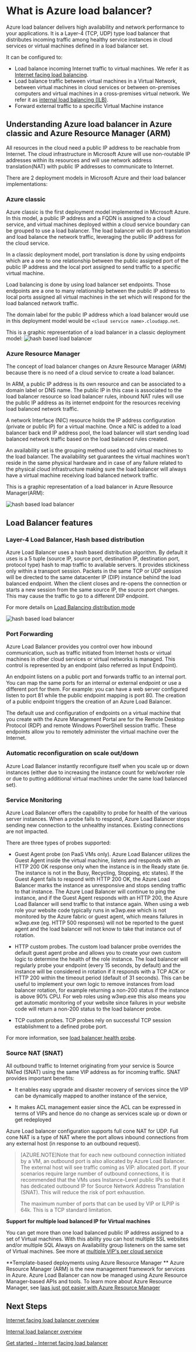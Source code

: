 <properties 
   pageTitle="Azure Load Balancer overview | Microsoft Azure"
   description="Overview of Azure load balancer features, architecture and implementation. It helps to understand how load balancer works and leverage it for the cloud"
   services="load-balancer"
   documentationCenter="na"
   authors="joaoma"
   manager="adinah"
   editor="tysonn" />
<tags 
   ms.service="load-balancer"
   ms.devlang="na"
   ms.topic="article"
   ms.tgt_pltfrm="na"
   ms.workload="infrastructure-services"
   ms.date="12/09/2015"
   ms.author="joaoma" />


# What is Azure load balancer?
 
Azure load balancer delivers high availability and network performance to your applications. It is a Layer-4 (TCP, UDP) type load balancer that distributes incoming traffic among healthy service instances in cloud services or virtual machines defined in a load balancer set.
 
It can be configured to:

- Load balance incoming Internet traffic to virtual machines. We refer it as [Internet facing load balancing](load-balancer-internet-overview.md).
- Load balance traffic between virtual machines in a Virtual Network, between virtual machines in cloud services or between on-premises computers and virtual machines in a cross-premises virtual network. We refer it as [internal load balancing (ILB)](load-balancer-internal-overview.md).
- 	Forward external traffic to a specific Virtual Machine instance

## Understanding Azure load balancer in Azure classic and Azure Resource Manager (ARM)

All resources in the cloud need a public IP address to be reachable from Internet. The cloud infrastructure in Microsoft Azure will use non-routable IP addresses within its resources and will use network address translation(NAT) with public IP addresses to communicate to Internet.

There are 2 deployment models in Microsoft Azure and their load balancer implementations:

 
### Azure classic

Azure classic is the first deployment model implemented in Microsoft Azure. In this model, a public IP address and a FQDN is assigned to a cloud service, and virtual machines deployed within a cloud service boundary can be grouped to use a load balancer. The load balancer will do port translation and load balance the network traffic, leveraging the public IP address for the cloud service.

In a classic deployment model, port translation is done by using endpoints which are a one to one relationship between the public assigned port of the public IP address and the local port assigned to send traffic to a specific virtual machine.

Load balancing is done by using load balancer set endpoints. Those endpoints are a one to many relationship between the public IP address to local ports assigned all virtual machines in the set which will respond for the load balanced network traffic. 

The domain label for the public IP address which a load balancer would use in this deployment model would be `<cloud service name>.cloudapp.net`.

This is a graphic representation of a load balancer in a classic deployment model:
![hash based load balancer](./media/load-balancer-overview/asm-lb.png)

### Azure Resource Manager
 
The concept of load balancer changes on Azure Resource Manager (ARM) because there is no need of a cloud service to create a load balancer.

In ARM, a public IP address is its own resource and can be associated to a domain label or DNS name. The public IP in this case is associated to the load balancer resource so load balancer rules, inbound NAT rules will use the public IP address as its internet endpoint for the resources receiving load balanced network traffic. 

A network Interface (NIC) resource holds the IP address configuration (private or public IP) for a virtual machine. Once a NIC is added to a load balancer back end IP address pool, the load balancer will start sending load balanced network traffic based on the load balanced rules created.

An availability set is the grouping method used to add virtual machines to the load balancer. The availability set guarantees the virtual machines won't reside in the same physical hardware and in case of any failure related to the physical cloud infrastructure making sure the load balancer will always have a virtual machine receiving load balanced network traffic.

This is a graphic representation of a load balancer in Azure Resource Manager(ARM):

![hash based load balancer](./media/load-balancer-overview/arm-lb.png)

## Load Balancer features

### Layer-4 Load Balancer, Hash based distribution

Azure Load Balancer uses a hash based distribution algorithm. By default it uses is a 5 tuple (source IP, source port, destination IP, destination port, protocol type) hash to map traffic to available servers. It provides stickiness only within a transport session. Packets in the same TCP or UDP session will be directed to the same datacenter IP (DIP) instance behind the load balanced endpoint. When the client closes and re-opens the connection or starts a new session from the same source IP, the source port changes. This may cause the traffic to go to a different DIP endpoint.


For more details on [Load Balancing distribution mode](load-balancer-distribution-mode.md)

![hash based load balancer](./media/load-balancer-overview/load-balancer-distribution.png)

### Port Forwarding

Azure Load Balancer provides you control over how inbound communication, such as traffic initiated from Internet hosts or virtual machines in other cloud services or virtual networks is managed. This control is represented by an endpoint (also referred as Input Endpoint).

An endpoint listens on a public port and forwards traffic to an internal port.  You can map the same ports for an internal or external endpoint or use a different port for them. For example: you can have a web server configured listen to port 81 while the public endpoint mapping is port 80. The creation of a public endpoint triggers the creation of an Azure Load Balancer.

The default use and configuration of endpoints on a virtual machine that you create with the Azure Management Portal are for the Remote Desktop Protocol (RDP) and remote Windows PowerShell session traffic. These endpoints allow you to remotely administer the virtual machine over the Internet.


### Automatic reconfiguration on scale out/down

Azure Load Balancer instantly reconfigure itself when you scale up or down instances (either due to increasing the instance count for web/worker role or due to putting additional virtual machines under the same load balanced set).


### Service Monitoring
Azure Load Balancer offers the capability to probe for health of the various server instances. When a probe fails to respond, Azure Load Balancer stops sending new connection to the unhealthy instances. Existing connections are not impacted. 

There are three types of probes supported:
 
- Guest Agent probe (on PaaS VMs only). Azure Load Balancer utilizes the Guest Agent inside the virtual machine, listens and responds with an HTTP 200 OK response only when the instance is in the Ready state (ie. The instance is not in the Busy, Recycling, Stopping, etc states). If the Guest Agent fails to respond with HTTP 200 OK, the Azure Load Balancer marks the instance as unresponsive and stops sending traffic to that instance. The Azure Load Balancer will continue to ping the instance, and if the Guest Agent responds with an HTTP 200, the Azure Load Balancer will send traffic to that instance again.  When using a web role your website code typically runs in w3wp.exe which is not monitored by the Azure fabric or guest agent, which means failures in w3wp.exe (eg. HTTP 500 responses) will not be reported to the guest agent and the load balancer will not know to take that instance out of rotation.

- HTTP custom probes. The custom load balancer probe overrides the default guest agent probe and allows you to create your own custom logic to determine the health of the role instance.  The load balancer will regularly probe your endpoint (every 15 seconds, by default) and the instance will be considered in rotation if it responds with a TCP ACK or HTTP 200 within the timeout period (default of 31 seconds).  This can be useful to implement your own logic to remove instances from load balancer rotation, for example returning a non-200 status if the instance is above 90% CPU.  For web roles using w3wp.exe this also means you get automatic monitoring of your website since failures in your website code will return a non-200 status to the load balancer probe.  

- TCP custom probes. TCP probes rely on successful TCP session establishment to a defined probe port.

For more information, see [load balancer health probe](https://msdn.microsoft.com/library/azure/jj151530.aspx).

### Source NAT (SNAT)


All outbound traffic to Internet originating from your service is Source NATed (SNAT) using the same VIP address as for incoming traffic. SNAT provides important benefits:

- It enables easy upgrade and disaster recovery of services since the VIP can be dynamically mapped to another instance of the service,

- It makes ACL management easier since the ACL can be expressed in terms of VIPs and hence do no change as services scale up or down or get redeployed

Azure Load balancer configuration supports full cone NAT for UDP. Full cone NAT is a type of NAT where the port allows inbound connections from any external host (in response to an outbound request).


>[AZURE.NOTE]Note that for each new outbound connection initiated by a VM, an outbound port is also allocated by Azure Load Balancer. The external host will see traffic coming as VIP: allocated port.  If your scenarios require large number of outbound connections, it is recommended that the VMs uses Instance-Level public IPs so that it has dedicated outbound IP for Source Network Address Translation (SNAT). This will reduce the risk of port exhaustion. 
>
>The maximum number of ports that can be used by VIP or ILPIP is 64k. This is a TCP standard limitation.


**Support for multiple load balanced IP for Virtual machines**

You can get more than one load balanced public IP address assigned to a set of Virtual machines. With this ability you can host multiple SSL websites and/or multiple SQL Always on Availability group listeners on the same set of Virtual machines. See more at [multiple VIP's per cloud service](load-balancer-multivip.md)

**Template-based deployments using Azure Resource Manager ** 
Azure Resource Manager (ARM) is the new management framework for services in Azure. Azure Load Balancer can now be managed using Azure Resource Manager-based APIs and tools. To learn more about Azure Resource Manager, see [Iaas just got easier with Azure Resource Manager](http://azure.microsoft.com/blog/2015/04/29/iaas-just-got-easier-again/)


## Next Steps

[Internet facing load balancer overview](load-balancer-internet-overview.md)

[Internal load balancer overview](load-balancer-internal-overview.md)

[Get started - Internet facing load balancer](load-balancer-internet-getstarted.md)
 
